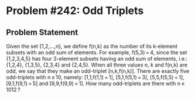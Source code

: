 # Problem #242: Odd Triplets 

## Problem Statement 

Given the set {1,2,...,n}, we define f(n,k) as the number of its k-element subsets with an odd sum of elements. For example, f(5,3) = 4, since the set {1,2,3,4,5} has four 3-element subsets having an odd sum of elements, i.e.: {1,2,4}, {1,3,5}, {2,3,4} and {2,4,5}.
When all three values n, k and f(n,k) are odd, we say that they make 
an odd-triplet [n,k,f(n,k)].
There are exactly five odd-triplets with n ≤ 10, namely:
[1,1,f(1,1) = 1], [5,1,f(5,1) = 3], [5,5,f(5,5) = 1], [9,1,f(9,1) = 5] and [9,9,f(9,9) = 1].
How many odd-triplets are there with n ≤ 1012 ?
